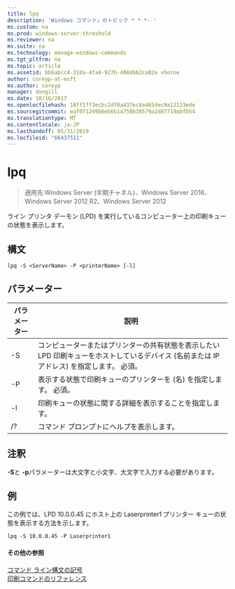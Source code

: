 ```yaml
---
title: lpq
description: 'Windows コマンド」のトピック * * *- '
ms.custom: na
ms.prod: windows-server-threshold
ms.reviewer: na
ms.suite: na
ms.technology: manage-windows-commands
ms.tgt_pltfrm: na
ms.topic: article
ms.assetid: bb6abcc4-310a-4fa4-927b-4084b62ca02e vhorne
author: coreyp-at-msft
ms.author: coreyp
manager: dongill
ms.date: 10/16/2017
ms.openlocfilehash: 18ff1ff3ecbc2df0a437ec8a465dec9a12123ede
ms.sourcegitcommit: eaf071249b6eb6b1a758b38579a2d87710abfb54
ms.translationtype: MT
ms.contentlocale: ja-JP
ms.lasthandoff: 05/31/2019
ms.locfileid: "66437511"
---
```

# <a name="lpq"></a>lpq

>適用先:Windows Server (半期チャネル)、Windows Server 2016、Windows Server 2012 R2、Windows Server 2012

ライン プリンタ デーモン (LPD) を実行しているコンピューター上の印刷キューの状態を表示します。  

## <a name="syntax"></a>構文  
```  
lpq -S <ServerName> -P <printerName> [-l]  
```  
## <a name="parameters"></a>パラメーター  

|    パラメーター     |                                                                        説明                                                                        |
|------------------|-----------------------------------------------------------------------------------------------------------------------------------------------------------|
| -S <ServerName>  | コンピューターまたはプリンターの共有状態を表示したい LPD 印刷キューをホストしているデバイス (名前または IP アドレス) を指定します。 必須。 |
| -P <printerName> |                           表示する状態で印刷キューのプリンターを (名) を指定します。 必須。                           |
|        -l        |                                      印刷キューの状態に関する詳細を表示することを指定します。                                      |
|        /?        |                                                           コマンド プロンプトにヘルプを表示します。                                                            |

## <a name="remarks"></a>注釈  
**-S**と **-p**パラメーターは大文字と小文字、大文字で入力する必要があります。  
## <a name="BKMK_examples"></a>例  
この例では、LPD 10.0.0.45 にホスト上の Laserprinter1 プリンター キューの状態を表示する方法を示します。  
```  
lpq -S 10.0.0.45 -P Laserprinter1  
```  
#### <a name="additional-references"></a>その他の参照  
[コマンド ライン構文の記号](command-line-syntax-key.md)  
[印刷コマンドのリファレンス](print-command-reference.md)  

